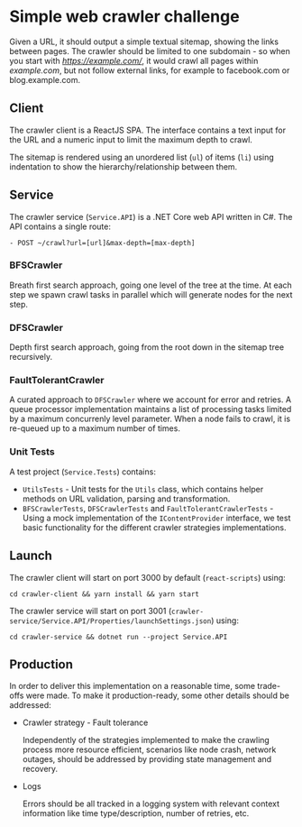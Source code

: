 # Simple web crawler challenge

Given a URL, it should output a simple textual sitemap, showing the links between pages. The crawler should be limited to one subdomain - so when you start with *https://example.com/*, it would crawl all pages within *example.com*, but not follow external links, for example to facebook.com or blog.example.com.

## Client

The crawler client is a ReactJS SPA. The interface contains a text input for the URL and a numeric input to limit the maximum depth to crawl.

The sitemap is rendered using an unordered list (<code>ul</code>) of items (<code>li</code>) using indentation to show the hierarchy/relationship between them.

## Service

The crawler service (<code>Service.API</code>) is a .NET Core web API written in C#. The API contains a single route:

```
- POST ~/crawl?url=[url]&max-depth=[max-depth]
```

### BFSCrawler

Breath first search approach, going one level of the tree at the time. At each step we spawn crawl tasks in parallel which will generate nodes for the next step.

### DFSCrawler

Depth first search approach, going from the root down in the sitemap tree recursively.

### FaultTolerantCrawler

A curated approach to `DFSCrawler` where we account for error and retries. A queue processor implementation maintains a list of processing tasks limited by a maximum concurrenly level parameter. When a node fails to crawl, it is re-queued up to a maximum number of times.

### Unit Tests
A test project (<code>Service.Tests</code>) contains:

- <code>UtilsTests</code> - Unit tests for the <code>Utils</code> class, which contains helper methods on URL validation, parsing	and transformation.
- <code>BFSCrawlerTests</code>, <code>DFSCrawlerTests</code> and <code>FaultTolerantCrawlerTests</code> - Using a mock implementation of the <code>IContentProvider</code> interface, we test basic functionality for the different crawler strategies implementations.

## Launch

The crawler client will start on port 3000 by default (<code>react-scripts</code>) using:

```
cd crawler-client && yarn install && yarn start
```

The crawler service will start on port 3001 (<code>crawler-service/Service.API/Properties/launchSettings.json</code>) using:

```
cd crawler-service && dotnet run --project Service.API
```

## Production

In order to deliver this implementation on a reasonable time, some trade-offs were made. To make it production-ready, some other details should be addressed:

- Crawler strategy - Fault tolerance

	Independently of the strategies implemented to make the crawling process more resource efficient, scenarios like node crash, network outages, should be addressed by providing state management and recovery.

- Logs

	Errors should be all tracked in a logging system with relevant context information like time type/description, number of retries, etc.
